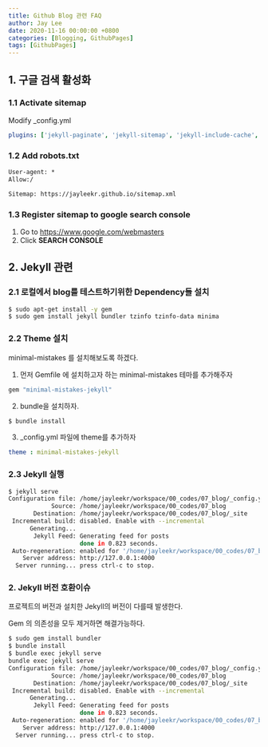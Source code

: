 ```yaml
---
title: Github Blog 관련 FAQ
author: Jay Lee
date: 2020-11-16 00:00:00 +0800
categories: [Blogging, GithubPages]
tags: [GithubPages]
---
```


## 1. 구글 검색 활성화

### 1.1 Activate sitemap

Modify _config.yml
``` yml
plugins: ['jekyll-paginate', 'jekyll-sitemap', 'jekyll-include-cache', 'jekyll-gist']
```

### 1.2 Add robots.txt

``` txt
User-agent: *
Allow:/

Sitemap: https://jayleekr.github.io/sitemap.xml
```

### 1.3 Register sitemap to google search console

1. Go to https://www.google.com/webmasters
2. Click **SEARCH CONSOLE**

## 2. Jekyll 관련 

### 2.1 로컬에서 blog를 테스트하기위한 Dependency들 설치

``` sh
$ sudo apt-get install -y gem 
$ sudo gem install jekyll bundler tzinfo tzinfo-data minima 
```

### 2.2 Theme 설치

minimal-mistakes 를 설치해보도록 하겠다.

1. 먼저 Gemfile 에 설치하고자 하는 minimal-mistakes 테마를 추가해주자

``` sh
gem "minimal-mistakes-jekyll"
```

2. bundle을 설치하자.
``` sh
$ bundle install 
```
3. _config.yml 파일에 theme를 추가하자
``` yml
theme : minimal-mistakes-jekyll
```

### 2.3 Jekyll 실행
``` sh
$ jekyll serve
Configuration file: /home/jayleekr/workspace/00_codes/07_blog/_config.yml
            Source: /home/jayleekr/workspace/00_codes/07_blog
       Destination: /home/jayleekr/workspace/00_codes/07_blog/_site
 Incremental build: disabled. Enable with --incremental
      Generating... 
       Jekyll Feed: Generating feed for posts
                    done in 0.823 seconds.
 Auto-regeneration: enabled for '/home/jayleekr/workspace/00_codes/07_blog'
    Server address: http://127.0.0.1:4000
  Server running... press ctrl-c to stop.
```

### 2. Jekyll 버전 호환이슈

프로젝트의 버전과 설치한 Jekyll의 버전이 다를때 발생한다.

Gem 의 의존성을 모두 제거하면 해결가능하다.
``` sh
$ sudo gem install bundler
$ bundle install
$ bundle exec jekyll serve
bundle exec jekyll serve
Configuration file: /home/jayleekr/workspace/00_codes/07_blog/_config.yml
            Source: /home/jayleekr/workspace/00_codes/07_blog
       Destination: /home/jayleekr/workspace/00_codes/07_blog/_site
 Incremental build: disabled. Enable with --incremental
      Generating... 
       Jekyll Feed: Generating feed for posts
                    done in 0.823 seconds.
 Auto-regeneration: enabled for '/home/jayleekr/workspace/00_codes/07_blog'
    Server address: http://127.0.0.1:4000
  Server running... press ctrl-c to stop.
```